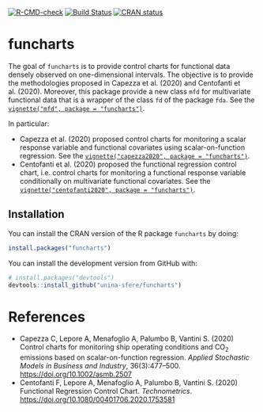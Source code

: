 
<!-- README.md is generated from README.Rmd. Please edit that file -->
<!-- badges: start -->
<!-- [![CRAN status](https://www.r-pkg.org/badges/version/funcharts)](https://CRAN.R-project.org/package=funcharts) -->

[![R-CMD-check](https://github.com/unina-sfere/funcharts/workflows/R-CMD-check/badge.svg)](https://github.com/unina-sfere/funcharts/actions)
[![Build
Status](https://www.travis-ci.com/unina-sfere/funcharts.svg?branch=main)](https://www.travis-ci.com/unina-sfere/funcharts)
[![CRAN
status](https://www.r-pkg.org/badges/version/funcharts)](https://CRAN.R-project.org/package=funcharts)
<!-- badges: end -->

# funcharts

The goal of `funcharts` is to provide control charts for functional data
densely observed on one-dimensional intervals. The objective is to
provide the methodologies proposed in Capezza et al. (2020) and
Centofanti et al. (2020). Moreover, this package provide a new class
`mfd` for multivariate functional data that is a wrapper of the class
`fd` of the package `fda`. See the
[`vignette("mfd", package = "funcharts")`](https://unina-sfere.github.io/funcharts/articles/mfd.html).

In particular:

-   Capezza et al. (2020) proposed control charts for monitoring a
    scalar response variable and functional covariates using
    scalar-on-function regression. See the
    [`vignette("capezza2020", package = "funcharts")`](https://unina-sfere.github.io/funcharts/articles/capezza2020.html).
-   Centofanti et al. (2020) proposed the functional regression control
    chart, i.e. control charts for monitoring a functional response
    variable conditionally on multivariate functional covariates. See
    the
    [`vignette("centofanti2020", package = "funcharts")`](https://unina-sfere.github.io/funcharts/articles/centofanti2020.html).

## Installation

You can install the CRAN version of the R package `funcharts` by doing:

``` r
install.packages("funcharts")
```

You can install the development version from GitHub with:

``` r
# install.packages("devtools")
devtools::install_github("unina-sfere/funcharts")
```

# References

-   Capezza C, Lepore A, Menafoglio A, Palumbo B, Vantini S. (2020)
    Control charts for monitoring ship operating conditions and
    CO<sub>2</sub> emissions based on scalar-on-function regression.
    *Applied Stochastic Models in Business and Industry*, 36(3):477–500.
    <https://doi.org/10.1002/asmb.2507>
-   Centofanti F, Lepore A, Menafoglio A, Palumbo B, Vantini S. (2020)
    Functional Regression Control Chart. *Technometrics*.
    <https://doi.org/10.1080/00401706.2020.1753581>
